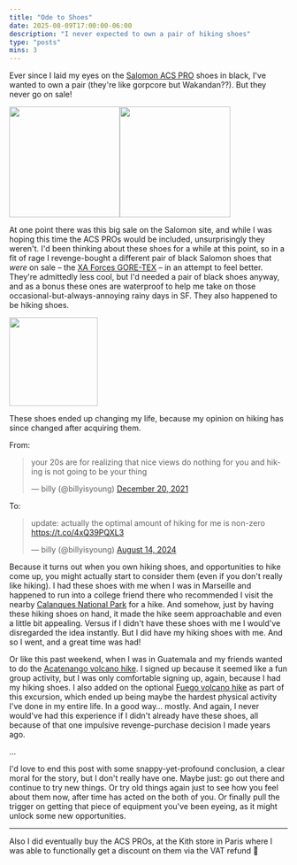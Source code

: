 ```yaml
---
title: "Ode to Shoes"
date: 2025-08-09T17:00:00-06:00
description: "I never expected to own a pair of hiking shoes"
type: "posts"
mins: 3
---
```


Ever since I laid my eyes on the <a target="_blank" href="https://www.salomon.com/en-us/product/acs-pro-li4195/L47179800">Salomon ACS PRO</a> shoes in black, I've wanted to own a pair (they're like gorpcore but Wakandan??). But they never go on sale!

<div style="display: flex;">
<img style="width: 200px;" src="https://byoung-blog.s3.us-west-1.amazonaws.com/2025-08-09-acs1.jpg">
<img style="width: 200px;" src="https://byoung-blog.s3.us-west-1.amazonaws.com/2025-08-09-acs2.jpg">
</div>

At one point there was this big sale on the Salomon site, and while I was hoping this time the ACS PROs would be included, unsurprisingly they weren't. I'd been thinking about these shoes for a while at this point, so in a fit of rage I revenge-bought a different pair of black Salomon shoes that _were_ on sale – the <a target="_blank" href="https://www.salomon.com/en-us/product/xa-forces-mid-gore-tex-en-lg3237/L40921800">XA Forces GORE-TEX</a> – in an attempt to feel better. They're admittedly less cool, but I'd needed a pair of black shoes anyway, and as a bonus these ones are waterproof to help me take on those occasional-but-always-annoying rainy days in SF. They also happened to be hiking shoes.

<div style="display: flex;">
<img style="width: 160px;" src="https://byoung-blog.s3.us-west-1.amazonaws.com/2025-08-09-xa.jpeg">
</div>

These shoes ended up changing my life, because my opinion on hiking has since changed after acquiring them.

From:
<blockquote class="twitter-tweet"><p lang="en" dir="ltr">your 20s are for realizing that nice views do nothing for you and hiking is not going to be your thing</p>&mdash; billy (@billyisyoung) <a href="https://twitter.com/billyisyoung/status/1473047148363235329?ref_src=twsrc%5Etfw">December 20, 2021</a></blockquote> <script async src="https://platform.twitter.com/widgets.js" charset="utf-8"></script>

To:
<blockquote class="twitter-tweet"><p lang="en" dir="ltr">update: actually the optimal amount of hiking for me is non-zero <a href="https://t.co/4xQ39PQXL3">https://t.co/4xQ39PQXL3</a></p>&mdash; billy (@billyisyoung) <a href="https://twitter.com/billyisyoung/status/1823732999999127676?ref_src=twsrc%5Etfw">August 14, 2024</a></blockquote> <script async src="https://platform.twitter.com/widgets.js" charset="utf-8"></script>

Because it turns out when you own hiking shoes, and opportunities to hike come up, you might actually start to consider them (even if you don't really like hiking). I had these shoes with me when I was in Marseille and happened to run into a college friend there who recommended I visit the nearby <a target="_blank" href="https://en.wikipedia.org/wiki/Calanques_National_Park">Calanques National Park</a> for a hike. And somehow, just by having these hiking shoes on hand, it made the hike seem approachable and even a little bit appealing. Versus if I didn't have these shoes with me I would've disregarded the idea instantly. But I did have my hiking shoes with me. And so I went, and a great time was had!

Or like this past weekend, when I was in Guatemala and my friends wanted to do the <a target="_blank" href="https://wichoandcharlies.com/acatenango-volcano-hike/">Acatenango volcano hike</a>. I signed up because it seemed like a fun group activity, but I was only comfortable signing up, again, because I had my hiking shoes. I also added on the optional <a target="_blank" href="https://wichoandcharlies.com/fuego-hike/">Fuego volcano hike</a> as part of this excursion, which ended up being maybe the hardest physical activity I've done in my entire life. In a good way… mostly. And again, I never would've had this experience if I didn't already have these shoes, all because of that one impulsive revenge-purchase decision I made years ago.

...

I'd love to end this post with some snappy-yet-profound conclusion, a clear moral for the story, but I don't really have one. Maybe just: go out there and continue to try new things. Or try old things again just to see how you feel about them now, after time has acted on the both of you. Or finally pull the trigger on getting that piece of equipment you've been eyeing, as it might unlock some new opportunities.

<hr>

Also I did eventually buy the ACS PROs, at the Kith store in Paris where I was able to functionally get a discount on them via the VAT refund 🙂
